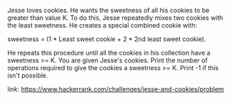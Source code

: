 Jesse loves cookies. He wants the sweetness of all his cookies to be greater than value K. To do this, Jesse repeatedly mixes two cookies with the least sweetness. He creates a special combined cookie with:

sweetness = (1 * Least sweet cookie  + 2 * 2nd least sweet cookie).

He repeats this procedure until all the cookies in his collection have a sweetness >= K.
You are given Jesse's cookies. Print the number of operations required to give the cookies a sweetness >= K. Print -1 if this isn't possible.



link: https://www.hackerrank.com/challenges/jesse-and-cookies/problem
